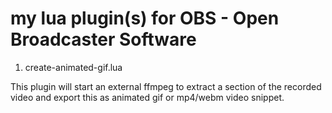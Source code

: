 # my lua plugin(s) for OBS - Open Broadcaster Software

1. create-animated-gif.lua

This plugin will start an external ffmpeg to extract a section of the recorded video and export this as animated gif or
mp4/webm video snippet.
